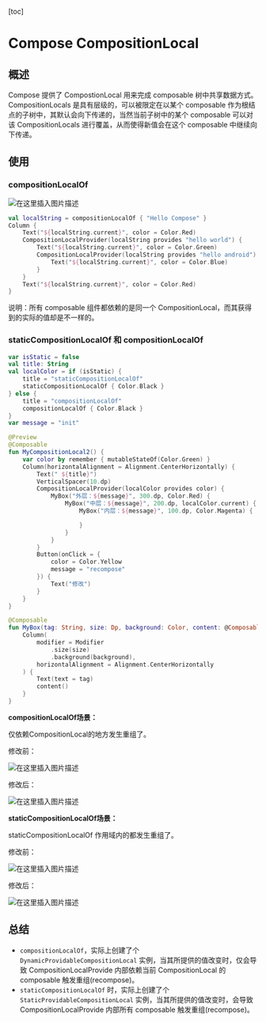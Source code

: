 [toc]

# Compose CompositionLocal

## 概述

Compose 提供了 CompostionLocal 用来完成 composable 树中共享数据方式。CompositionLocals 是具有层级的，可以被限定在以某个 composable 作为根结点的子树中，其默认会向下传递的，当然当前子树中的某个 composable 可以对该 CompositionLocals 进行覆盖，从而使得新值会在这个 composable 中继续向下传递。



## 使用

### compositionLocalOf

![在这里插入图片描述](https://img-blog.csdnimg.cn/direct/4c1a14b322b0481b82e08678bb3d3fc4.png)

```kotlin
val localString = compositionLocalOf { "Hello Compose" }
Column {
    Text("${localString.current}", color = Color.Red)
    CompositionLocalProvider(localString provides "hello world") {
        Text("${localString.current}", color = Color.Green)
        CompositionLocalProvider(localString provides "hello android") {
            Text("${localString.current}", color = Color.Blue)
        }
    }
    Text("${localString.current}", color = Color.Red)
}
```

说明：所有 composable 组件都依赖的是同一个 CompositionLocal，而其获得到的实际的值却是不一样的。

### staticCompositionLocalOf 和 compositionLocalOf

```kotlin
var isStatic = false
val title: String
val localColor = if (isStatic) {
    title = "staticCompositionLocalOf"
    staticCompositionLocalOf { Color.Black }
} else {
    title = "compositionLocalOf"
    compositionLocalOf { Color.Black }
}
var message = "init"

@Preview
@Composable
fun MyCompositionLocal2() {
    var color by remember { mutableStateOf(Color.Green) }
    Column(horizontalAlignment = Alignment.CenterHorizontally) {
        Text(" ${title}")
        VerticalSpacer(10.dp)
        CompositionLocalProvider(localColor provides color) {
            MyBox("外层：${message}", 300.dp, Color.Red) {
                MyBox("中层：${message}", 200.dp, localColor.current) {
                    MyBox("内层：${message}", 100.dp, Color.Magenta) {

                    }
                }
            }
        }
        Button(onClick = {
            color = Color.Yellow
            message = "recompose"
        }) {
            Text("修改")
        }
    }
}

@Composable
fun MyBox(tag: String, size: Dp, background: Color, content: @Composable () -> Unit = {}) {
    Column(
        modifier = Modifier
            .size(size)
            .background(background),
        horizontalAlignment = Alignment.CenterHorizontally
    ) {
        Text(text = tag)
        content()
    }
}
```

**compositionLocalOf场景：**

仅依赖CompositionLocal的地方发生重组了。

修改前：

![在这里插入图片描述](https://img-blog.csdnimg.cn/direct/50ac0357d6dc4a5a96c0a9298c937109.png)

修改后：

![在这里插入图片描述](https://img-blog.csdnimg.cn/direct/5227586658d14283bbd447c5cf68830d.png)

**staticCompositionLocalOf场景：**

staticCompositionLocalOf 作用域内的都发生重组了。

修改前：

![在这里插入图片描述](https://img-blog.csdnimg.cn/direct/c32309a437204135b793e62a2fc4c313.png)

修改后：

![在这里插入图片描述](https://img-blog.csdnimg.cn/direct/8f72b4f4b2e2495e8ba107672921694e.png)

## 总结

-  `compositionLocalOf`，实际上创建了个 `DynamicProvidableCompositionLocal` 实例，当其所提供的值改变时，仅会导致 CompositionLocalProvide 内部依赖当前 CompositionLocal 的 composable 触发重组(recompose)。
-  `staticCompositionLocalOf` 时，实际上创建了个`StaticProvidableCompositionLocal` 实例，当其所提供的值改变时，会导致 CompositionLocalProvide 内部所有 composable 触发重组(recompose)。

